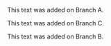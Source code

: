 
This text was added on Branch A.

This text was added on Branch C.

This text was added on Branch B.

